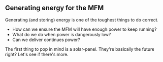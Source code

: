 Generating energy for the MFM
---

Generating (and storing) energy is one of the toughest things to do correct.

 - How can we ensure the MFM will have enough power to keep running?
 - What do we do when power is dangerously low?
 - Can we deliver continues power?

The first thing to pop in mind is a solar-panel. They're basically the future right? Let's see if there's more.

